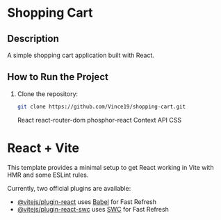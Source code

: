 # Shopping Cart

## Description

A simple shopping cart application built with React.

## How to Run the Project

1. Clone the repository:
   ```bash
   git clone https://github.com/Vince19/shopping-cart.git
   ```
   React
   react-router-dom
   phosphor-react
   Context API
   CSS

# React + Vite

This template provides a minimal setup to get React working in Vite with HMR and some ESLint rules.

Currently, two official plugins are available:

- [@vitejs/plugin-react](https://github.com/vitejs/vite-plugin-react/blob/main/packages/plugin-react/README.md) uses [Babel](https://babeljs.io/) for Fast Refresh
- [@vitejs/plugin-react-swc](https://github.com/vitejs/vite-plugin-react-swc) uses [SWC](https://swc.rs/) for Fast Refresh
